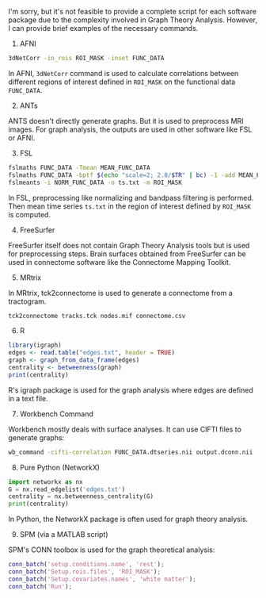 I'm sorry, but it's not feasible to provide a complete script for each software package due to the complexity involved in Graph Theory Analysis. However, I can provide brief examples of the necessary commands.

1. AFNI

```bash
3dNetCorr -in_rois ROI_MASK -inset FUNC_DATA
```
In AFNI, `3dNetCorr` command is used to calculate correlations between different regions of interest defined in `ROI_MASK` on the functional data `FUNC_DATA`.

2. ANTs

ANTS doesn't directly generate graphs. But it is used to preprocess MRI images. For graph analysis, the outputs are used in other software like FSL or AFNI.

3. FSL

```bash
fslmaths FUNC_DATA -Tmean MEAN_FUNC_DATA
fslmaths FUNC_DATA -bptf $(echo "scale=2; 2.8/$TR" | bc) -1 -add MEAN_FUNC_DATA NORM_FUNC_DATA
fslmeants -i NORM_FUNC_DATA -o ts.txt -m ROI_MASK
```
In FSL, preprocessing like normalizing and bandpass filtering is performed. Then mean time series `ts.txt` in the region of interest defined by `ROI_MASK` is computed.

4. FreeSurfer

FreeSurfer itself does not contain Graph Theory Analysis tools but is used for preprocessing steps. Brain surfaces obtained from FreeSurfer can be used in connectome software like the Connectome Mapping Toolkit.

5. MRtrix

In MRtrix, tck2connectome is used to generate a connectome from a tractogram.

```bash
tck2connectome tracks.tck nodes.mif connectome.csv
```

6. R

```R
library(igraph)
edges <- read.table("edges.txt", header = TRUE)
graph <- graph_from_data_frame(edges)
centrality <- betweenness(graph)
print(centrality)
```
R's igraph package is used for the graph analysis where edges are defined in a text file.

7. Workbench Command

Workbench mostly deals with surface analyses. It can use CIFTI files to generate graphs:

```bash
wb_command -cifti-correlation FUNC_DATA.dtseries.nii output.dconn.nii
```

8. Pure Python (NetworkX)

```python
import networkx as nx
G = nx.read_edgelist('edges.txt')
centrality = nx.betweenness_centrality(G)
print(centrality)
```
In Python, the NetworkX package is often used for graph theory analysis.

9. SPM (via a MATLAB script)

SPM's CONN toolbox is used for the graph theoretical analysis:

```matlab
conn_batch('setup.conditions.name', 'rest');
conn_batch('Setup.rois.files', 'ROI_MASK');
conn_batch('Setup.covariates.names', 'white matter');
conn_batch('Run');
```